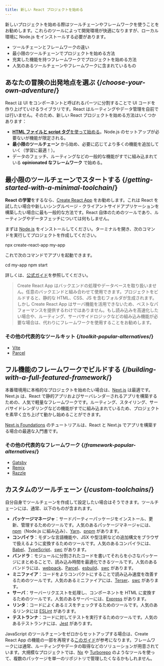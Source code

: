 ```yaml
---
title: 新しい React プロジェクトを始める
---
```


<Intro>

新しいプロジェクトを始める際はツールチェーンやフレームワークを使うことをお勧めします。これらのツールによって開発環境が快適になりますが、ローカル環境に Node.js をインストールする必要があります。

</Intro>

<YouWillLearn>

* ツールチェーンとフレームワークの違い
* 最小限のツールチェーンでプロジェクトを始める方法
* 充実した機能を持つフレームワークでプロジェクトを始める方法
* 人気のあるツールチェーンやフレームワークに含まれているもの

</YouWillLearn>

## あなたの冒険の出発地点を選ぶ {/*choose-your-own-adventure*/}

React は UI をコンポーネントと呼ばれるパーツに分割することで UI コードを作り上げていけるライブラリです。React はルーティングやデータ管理を自前では行いません。そのため、新しい React プロジェクトを始める方法はいくつかあります：

* [**HTML ファイルと script タグ**を使って始める](/learn/add-react-to-a-website)。Node.js のセットアップが必要ないが機能が限定される。
* **最小限のツールチェーン** から始め、必要に応じてより多くの機能を追加していく（学習に最適！）。
* データのフェッチ、ルーティングなどの一般的な機能がすでに組み込まれている **opinionated なフレームワーク** で始める。

## 最小限のツールチェーンでスタートする {/*getting-started-with-a-minimal-toolchain*/}

**React の学習**をするなら、[Create React App](https://create-react-app.dev/) をお勧めします。これは React を試したい場合や新しいシングルページ・クライアントサイドアプリケーションを構築したい場合に最も一般的な方法です。React 自体のためのツールであり、ルーティングやデータフェッチについては何もしません。

まずは [Node.js](https://nodejs.org/en/) をインストールしてください。ターミナルを開き、次のコマンドを実行してプロジェクトを作成してください。

<TerminalBlock>

npx create-react-app my-app

</TerminalBlock>

これで次のコマンドでアプリを起動できます。

<TerminalBlock>

cd my-app
npm start

</TerminalBlock>

詳しくは、[公式ガイド](https://create-react-app.dev/docs/getting-started)を参照してください。

> Create React App はバックエンドの処理やデータベースを取り扱いません。任意のバックエンドと組み合わせて使用できます。プロジェクトをビルドすると、静的な HTML、CSS、JS を含むフォルダが生成されます。しかし Create React App はサーバ機能を活用できないため、ベストなパフォーマンスを提供するわけではありません。もし読み込みを高速化したい場合や、ルーティング、サーバサイドロジックなどの組み込み機能が必要な場合は、代わりにフレームワークを使用することをお勧めします。

### その他の代表的なツールキット {/*toolkit-popular-alternatives*/}

* [Vite](https://vitejs.dev/guide/)
* [Parcel](https://parceljs.org/getting-started/webapp/)

## フル機能のフレームワークでビルドする {/*building-with-a-full-featured-framework*/}

本番環境用に本格的なプロジェクトを始めたい場合は、[Next.js](https://nextjs.org/) は最適です。Next.js は、React で静的アプリおよびサーバレンダーされるアプリを構築するための、人気で軽量なフレームワークです。ルーティング、スタイリング、サーバサイドレンダリングなどの機能がすでに組み込まれているため、プロジェクトを素早く立ち上げて動かし始めることができます。

[Next.js Foundations](https://nextjs.org/learn/foundations/about-nextjs) のチュートリアルは、React と Next.js でアプリを構築する場合の最適な入門書です。

### その他の代表的なフレームワーク {/*framework-popular-alternatives*/}

* [Gatsby](https://www.gatsbyjs.org/)
* [Remix](https://remix.run/)
* [Razzle](https://razzlejs.org/)

## カスタムのツールチェーン {/*custom-toolchains*/}

自分自身でツールチェーンを作成して設定したい場合はそうできます。ツールチェーンには、通常、以下のものが含まれます。

* **パッケージマネージャ**：サードパーティーパッケージをインストール、更新、管理するためのツールです。人気のあるパッケージマネージャには、[npm](https://www.npmjs.com/)（Node.js に組み込み）、[Yarn](https://yarnpkg.com/)、[pnpm](https://pnpm.io/) があります。
* **コンパイラ**：モダンな言語機能や、JSX や型注釈などの追加構文をブラウザで扱えるように変換するためのツールです。人気のあるコンパイラには、[Babel](https://babeljs.io/)、[TypeScript](https://www.typescriptlang.org/)、[swc](https://swc.rs/) があります。
* **バンドラ**：モジュールに分割されたコードを書いてそれらを小さなパッケージにまとめることで、読み込み時間を最適化できるツールです。人気のあるバンドラには、[webpack](https://webpack.js.org/)、[Parcel](https://parceljs.org/)、[esbuild](https://esbuild.github.io/)、[swc](https://swc.rs/) があります。
* **ミニファイア**：コードをよりコンパクトにすることで読み込み速度を改善するためのツールです。人気のあるミニファイアには、[Terser](https://terser.org/)、[swc](https://swc.rs/) があります。
* **サーバ**：サーバーリクエストを処理し、コンポーネントを HTML に変換するためのツールです。人気のあるサーバーには、[Express](https://expressjs.com/) があります。
* **リンタ**：コードによくあるミスをチェックするためのツールです。人気のあるリンタには [ESLint](https://eslint.org/) があります。
* **テストランナ**：コードに対してテストを実行するためのツールです。人気のあるテストランナには、[Jest](https://jestjs.io/) があります。

JavaScript のツールチェーンをゼロからセットアップする場合は、Create React App の機能の一部を再現する[このガイド](https://blog.usejournal.com/creating-a-react-app-from-scratch-f3c693b84658)が参考になります。フレームワークには通常、ルーティングやデータの取得などのソリューションが用意されています。大規模なプロジェクトでは、[Nx](https://nx.dev/react) や [Turborepo](https://turborepo.org/) のようなツールを使って、複数のパッケージを単一のリポジトリで管理したくなるかもしれません。